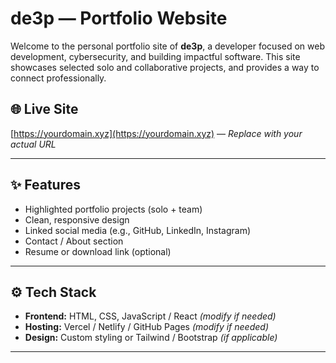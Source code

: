 # de3p — Portfolio Website

Welcome to the personal portfolio site of **de3p**, a developer focused on web development, cybersecurity, and building impactful software. This site showcases selected solo and collaborative projects, and provides a way to connect professionally.

## 🌐 Live Site

[https://yourdomain.xyz](https://yourdomain.xyz) — *Replace with your actual URL*

---

## ✨ Features

- Highlighted portfolio projects (solo + team)
- Clean, responsive design
- Linked social media (e.g., GitHub, LinkedIn, Instagram)
- Contact / About section
- Resume or download link (optional)

---

## ⚙️ Tech Stack

- **Frontend:** HTML, CSS, JavaScript / React *(modify if needed)*
- **Hosting:** Vercel / Netlify / GitHub Pages *(modify if needed)*
- **Design:** Custom styling or Tailwind / Bootstrap *(if applicable)*

---

